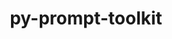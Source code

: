 ---
title: "py-prompt-toolkit"
layout: cache
categories: [package, v0.19]
meta: {"versions": ["3.0.31"], "compilers": ["gcc@=11.1.0", "gcc@=7.5.0", "oneapi@=2022.1.0"], "oss": ["ubuntu18.04", "ubuntu20.04"], "platforms": ["linux"], "targets": ["x86_64"], "stacks": ["data-vis-sdk", "e4s", "e4s-oneapi", "radiuss"], "num_specs": 6, "num_specs_by_stack": {"data-vis-sdk": 1, "radiuss": 1, "e4s": 3, "e4s-oneapi": 1}}
spec_details: [{"hash": "qece6oagpn6ir6j2wgifrfi3fgrhhoyi", "compiler": "gcc@=7.5.0", "versions": ["3.0.31"], "os": "ubuntu18.04", "platform": "linux", "target": "x86_64", "variants": ["build_system=python_pip"], "stacks": ["data-vis-sdk"], "size": "-", "tarball": "https://binaries.spack.io/releases/v0.19/build_cache/linux-ubuntu18.04-x86_64/gcc-7.5.0/py-prompt-toolkit-3.0.31/linux-ubuntu18.04-x86_64-gcc-7.5.0-py-prompt-toolkit-3.0.31-qece6oagpn6ir6j2wgifrfi3fgrhhoyi.spack"}, {"hash": "cxpcsnhgj6qhnqf6wnehfc6bcy4tetvx", "compiler": "gcc@=7.5.0", "versions": ["3.0.31"], "os": "ubuntu18.04", "platform": "linux", "target": "x86_64", "variants": ["build_system=python_pip"], "stacks": ["radiuss"], "size": "-", "tarball": "https://binaries.spack.io/releases/v0.19/build_cache/linux-ubuntu18.04-x86_64/gcc-7.5.0/py-prompt-toolkit-3.0.31/linux-ubuntu18.04-x86_64-gcc-7.5.0-py-prompt-toolkit-3.0.31-cxpcsnhgj6qhnqf6wnehfc6bcy4tetvx.spack"}, {"hash": "apk6nzdgniboy6mslgzl6ajopyutdmmg", "compiler": "gcc@=11.1.0", "versions": ["3.0.31"], "os": "ubuntu20.04", "platform": "linux", "target": "x86_64", "variants": ["build_system=python_pip"], "stacks": ["e4s"], "size": "-", "tarball": "https://binaries.spack.io/releases/v0.19/build_cache/linux-ubuntu20.04-x86_64/gcc-11.1.0/py-prompt-toolkit-3.0.31/linux-ubuntu20.04-x86_64-gcc-11.1.0-py-prompt-toolkit-3.0.31-apk6nzdgniboy6mslgzl6ajopyutdmmg.spack"}, {"hash": "c6jkzfjswd3l556qewg25vej356fh4qq", "compiler": "gcc@=11.1.0", "versions": ["3.0.31"], "os": "ubuntu20.04", "platform": "linux", "target": "x86_64", "variants": ["build_system=python_pip"], "stacks": ["e4s"], "size": "-", "tarball": "https://binaries.spack.io/releases/v0.19/build_cache/linux-ubuntu20.04-x86_64/gcc-11.1.0/py-prompt-toolkit-3.0.31/linux-ubuntu20.04-x86_64-gcc-11.1.0-py-prompt-toolkit-3.0.31-c6jkzfjswd3l556qewg25vej356fh4qq.spack"}, {"hash": "xjuzwkcfawwty66q2l35ro3s4equq5rt", "compiler": "gcc@=11.1.0", "versions": ["3.0.31"], "os": "ubuntu20.04", "platform": "linux", "target": "x86_64", "variants": ["build_system=python_pip"], "stacks": ["e4s"], "size": "-", "tarball": "https://binaries.spack.io/releases/v0.19/build_cache/linux-ubuntu20.04-x86_64/gcc-11.1.0/py-prompt-toolkit-3.0.31/linux-ubuntu20.04-x86_64-gcc-11.1.0-py-prompt-toolkit-3.0.31-xjuzwkcfawwty66q2l35ro3s4equq5rt.spack"}, {"hash": "pag67lapkeh7q5mro3ewvitnsrlut2sn", "compiler": "oneapi@=2022.1.0", "versions": ["3.0.31"], "os": "ubuntu20.04", "platform": "linux", "target": "x86_64", "variants": ["build_system=python_pip"], "stacks": ["e4s-oneapi"], "size": "-", "tarball": "https://binaries.spack.io/releases/v0.19/build_cache/linux-ubuntu20.04-x86_64/oneapi-2022.1.0/py-prompt-toolkit-3.0.31/linux-ubuntu20.04-x86_64-oneapi-2022.1.0-py-prompt-toolkit-3.0.31-pag67lapkeh7q5mro3ewvitnsrlut2sn.spack"}]
---